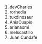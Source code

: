 1. devCharles
2. rorhedia
3. tuxdinosaur
4. AniaCuapio
5. arianaomi
6. melscastillo
7. Juan Cundafe

